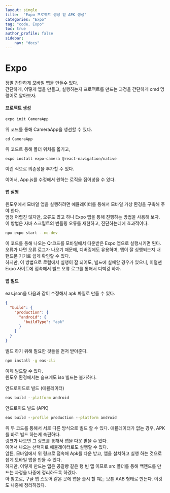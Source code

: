 ```yaml
---
layout: single
title:  "Expo 프로젝트 생성 밑 APK 생성"
categories: "Expo"
tag: "code, Expo"
toc: true
author_profile: false
sidebar:
    nav: "docs"
---
```


# Expo
정말 간단하게 모바일 앱을 만들수 있다.  
간단하게, 어떻게 앱을 만들고, 실행하는지 프로젝트를 만드는 과정을 간단하게 cmd 명령어로 알아보자.  

#### 프로젝트 생성
```cmd
expo init CameraApp
```
위 코드를 통해 CameraApp을 생선할 수 있다.  

```
cd CameraApp
```
위 코드르 통해 폴더 위치를 옯기고,  

```
expo install expo-camera @react-navigation/native
```
이런 식으로 의존성을 추가할 수 있다.  

이어서, App.js를 수정해서 원하는 로직을 집어넣을 수 있다.  

#### 앱 실행
윈도우에서 모바일 앱을 실행하려면 에뮬레이터를 통해서 모바일 가상 환경을 구축해 주야 한다.  
엄청 어렵진 않지만, 오류도 많고 하니 Expo 앱을 통해 진행하는 방법을 사용해 보자.  
이 방법은  자바 스크립트의 번들링 오류를 재현하고, 진단하는데에 효과적이다.  
```cmd
npx expo start --no-dev
```
이 코드를 통해 나오는 Qr코드를 모바일에서 다운받은 Expo 앱으로 실행시키면 된다.  
오류가 나면 오류 로그가 나오기 때문에, 디버깅에도 유용하며, 앱이 잘 싱행되는지 내 핸드폰 기기로 쉽게 확인할 수 있다.  
하지만, 이 방법으로 로컬에서 실행이 잘 되어도, 빌드에 실패할 경우가 있으니, 이럴땐 Expo 사이트에 접속해서 빌드 오류 로그를 통해서 디벅깅 하자.    

#### 앱 빌드
eas.json을 다음과 같이 수정해서 apk 파일로 만들 수 있다.  
```json
{
  "build": {
    "production": {
      "android": {
        "buildType": "apk"
      }
    }
  }
}
```

빌드 하기 위해 필요한 것들을 먼저 받아준다.  
```cmd
npm install -g eas-cli
```

이제 빌드할 수 있다.  
윈도우 환경에서는 슬프게도 iso 빌드는 불가하다.  

안드로이드로 빌드 (에뮬레이터)
```cmd
eas build --platform android
```

안드로이드 빌드 (APK)
```cmd
eas build --profile production --platform android
```

위 두 코드를 통해서 서로 다른 방식으로 빌드 할 수 있다. 
애뮬레이터가 없는 경우, APK를 바로 빌드 하는게 속편하다.  
링크가 나오면 그 링크를 통해서 앱을 다운 받을 수 있다.  
이어서 나오는 선택지로 에뮬레이터로도 실행할 수 있다.  
암튼, 모바일에서 위 링크로 접속해 Apk를 다운 받고, 앱을 설치하고 실행 하는 것으로 쉡게 모바일 앱을 만들 수 있다.  
하지만, 이렇게 만드는 앱은 공갈빵 같은 텅 빈 앱 이므로 src 폴더를 통해 백앤드를 만드는 과정을 나중에 정리하도록 하겠다.  
아 참고로, 구글 앱 스토어 같온 곳에 앱을 출시 할 떄는 보톤 AAB 형태로 만든다. 이것도 나중에 정리하겠다.  